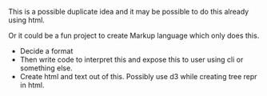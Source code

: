 This is a possible duplicate idea and it may be possible to do this already
using html.


Or it could be a fun project to create Markup language which only does this.

* Decide a format
* Then write code to interpret this and expose this to user using cli or something else.
* Create html and text out of this. Possibly use d3 while creating tree repr in html.
